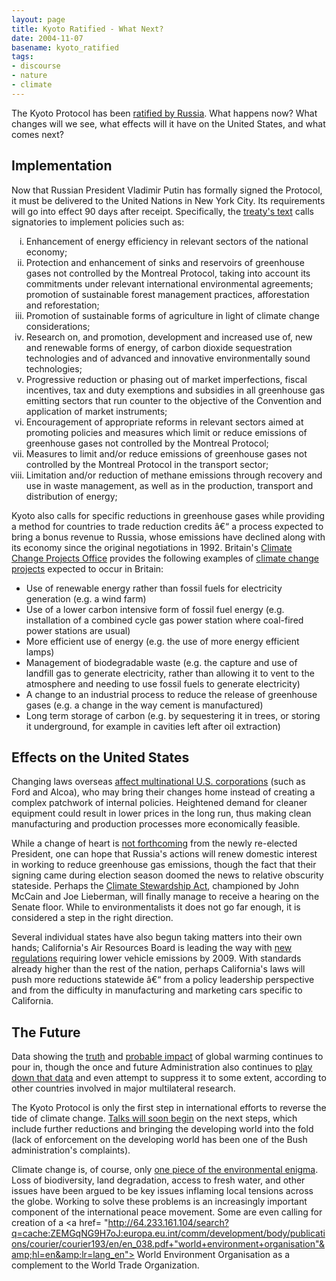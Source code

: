```yaml
---
layout: page
title: Kyoto Ratified - What Next?
date: 2004-11-07
basename: kyoto_ratified
tags:
- discourse
- nature
- climate
---
```


The Kyoto Protocol has been <a href=
"http://www.msnbc.msn.com/id/6412133/">ratified by Russia</a>. What happens now?
What changes will we see, what effects will it have on the United States, and
what comes next?

<!-- truncate -->

## Implementation

Now that Russian President Vladimir Putin has formally signed the Protocol, it
must be delivered to the United Nations in New York City. Its requirements will
go into effect 90 days after receipt. Specifically, the <a href=
"http://unfccc.int/essential_background/kyoto_protocol/items/1678.php">treaty's
text</a> calls signatories to implement policies such as:

<ul style="list-style-type: lower-roman">
  <li>Enhancement of energy efficiency in relevant sectors of the national
  economy;</li>

  <li>Protection and enhancement of sinks and reservoirs of greenhouse gases
  not controlled by the Montreal Protocol, taking into account its
  commitments under relevant international environmental agreements;
  promotion of sustainable forest management practices, afforestation and
  reforestation;</li>

  <li>Promotion of sustainable forms of agriculture in light of climate
  change considerations;</li>

  <li>Research on, and promotion, development and increased use of, new and
  renewable forms of energy, of carbon dioxide sequestration technologies and
  of advanced and innovative environmentally sound technologies;</li>

  <li>Progressive reduction or phasing out of market imperfections, fiscal
  incentives, tax and duty exemptions and subsidies in all greenhouse gas
  emitting sectors that run counter to the objective of the Convention and
  application of market instruments;</li>

  <li>Encouragement of appropriate reforms in relevant sectors aimed at
  promoting policies and measures which limit or reduce emissions of
  greenhouse gases not controlled by the Montreal Protocol;</li>

  <li>Measures to limit and/or reduce emissions of greenhouse gases not
  controlled by the Montreal Protocol in the transport sector;</li>

  <li>Limitation and/or reduction of methane emissions through recovery and
  use in waste management, as well as in the production, transport and
  distribution of energy;</li>
</ul>

Kyoto also calls for specific reductions in greenhouse gases while providing a
method for countries to trade reduction credits &acirc;&euro;&ldquo; a process
expected to bring a bonus revenue to Russia, whose emissions have declined along
with its economy since the original negotiations in 1992. Britain's <a href=
"http://www.dti.gov.uk/ccpo/index.htm">Climate Change Projects Office</a>
provides the following examples of <a href=
"http://www.dti.gov.uk/ccpo/opportunities.htm">climate change projects</a>
expected to occur in Britain:

<ul>
  <li>Use of renewable energy rather than fossil fuels for electricity
  generation (e.g. a wind farm)</li>

  <li>Use of a lower carbon intensive form of fossil fuel energy (e.g.
  installation of a combined cycle gas power station where coal-fired power
  stations are usual)</li>

  <li>More efficient use of energy (e.g. the use of more energy efficient
  lamps)</li>

  <li>Management of biodegradable waste (e.g. the capture and use of landfill
  gas to generate electricity, rather than allowing it to vent to the
  atmosphere and needing to use fossil fuels to generate electricity)</li>

  <li>A change to an industrial process to reduce the release of greenhouse
  gases (e.g. a change in the way cement is manufactured)</li>

  <li>Long term storage of carbon (e.g. by sequestering it in trees, or
  storing it underground, for example in cavities left after oil
  extraction)</li>
</ul>

## Effects on the United States

Changing laws overseas <a href=
"http://www.alternet.org/envirohealth/20125/">affect multinational U.S.
corporations</a> (such as Ford and Alcoa), who may bring their changes home
instead of creating a complex patchwork of internal policies. Heightened demand
for cleaner equipment could result in lower prices in the long run, thus making
clean manufacturing and production processes more economically feasible.

While a change of heart is [not
forthcoming](http://story.news.yahoo.com/news?tmpl=story&u=/ap/20041106/ap_on_go_pr_wh/bush_global_warming&e=6&ncid=703) from the newly re-elected President, one can hope that Russia's
actions will renew domestic interest in working to reduce greenhouse gas
emissions, though the fact that their signing came during election season doomed
the news to relative obscurity stateside. Perhaps the <a href=
"http://www.climatenetwork.org/csa.htm">Climate Stewardship Act</a>, championed
by John McCain and Joe Lieberman, will finally manage to receive a hearing on
the Senate floor. While to environmentalists it does not go far enough, it is
considered a step in the right direction.

Several individual states have also begun taking matters into their own hands;
California's Air Resources Board is leading the way with <a href=
"http://www.arb.ca.gov/newsrel/nr092404.htm">new regulations</a> requiring lower
vehicle emissions by 2009. With standards already higher than the rest of the
nation, perhaps California's laws will push more reductions statewide
&acirc;&euro;&ldquo; from a policy leadership perspective and from the
difficulty in manufacturing and marketing cars specific to California.

## The Future

Data showing the <a href=
"http://www.newscientist.com/news/news.jsp?id=ns99996615">truth</a> and [probable impact](http://www.msnbc.msn.com/id/6398305/) of global
warming continues to pour in, though the once and future Administration also
continues to <a href="http://www.msnbc.msn.com/id/6390299/">play down that
data</a> and even attempt to suppress it to some extent, according to other
countries involved in major multilateral research.

The Kyoto Protocol is only the first step in international efforts to reverse
the tide of climate change. <a href=
"http://unfccc.int/meetings/cop_10/items/2944.php">Talks will soon begin</a> on
the next steps, which include further reductions and bringing the developing
world into the fold (lack of enforcement on the developing world has been one of
the Bush administration's complaints).

Climate change is, of course, only <a href=
"http://news.bbc.co.uk/2/hi/science/nature/3971019.stm">one piece of the
environmental enigma</a>. Loss of biodiversity, land degradation, access to
fresh water, and other issues have been argued to be key issues inflaming local
tensions across the globe. Working to solve these problems is an increasingly
important component of the international peace movement. Some are even calling
for creation of a <a href=
"http://64.233.161.104/search?q=cache:ZEMGqNG9H7oJ:europa.eu.int/comm/development/body/publications/courier/courier193/en/en_038.pdf+"world+environment+organisation"&amp;hl=en&amp;lr=lang_en">
World Environment Organisation</a> as a complement to the World Trade
Organization.
